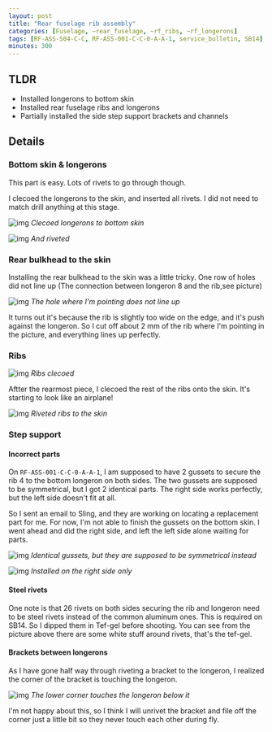 ```yaml
---
layout: post
title: "Rear fuselage rib assembly"
categories: [Fuselage, ~rear_fuselage, ~rf_ribs, ~rf_longerons]
tags: [RF-ASS-S04-C-C, RF-ASS-001-C-C-0-A-A-1, service_bulletin, SB14]
minutes: 300
---
```


## TLDR

- Installed longerons to bottom skin
- Installed rear fuselage ribs and longerons
- Partially installed the side step support brackets and channels

## Details

### Bottom skin & longerons

This part is easy. Lots of rivets to go through though.

I clecoed the longerons to the skin, and inserted all rivets. I did not need to match drill anything at this stage.

![img](https://lh3.googleusercontent.com/pw/AP1GczMUh8T-yMqhDpMSJ1vQlXz3vIcnIqr9bsW3yc4UR9eBwySz4F_W1aDU5aXiguTfFkZsimVeLL5D2IEsknzVGrC3k5Wmtw-fXuwzMmmKKsaWafCA62SSve_QfPGiDpu5cZEGUirBTr9E-qkpqWTT-pGwhw=w2174-h2888-s-no-gm?authuser=3)
_Clecoed longerons to bottom skin_

![img](https://lh3.googleusercontent.com/pw/AP1GczPGsWnMcJh6aPpEGgXMjjwasafkrMl0-qIKBIsAvRav7jQ27ISAZmtTef7zBUoY9VOs5eC9Ui7864LWGEv1kiFbiqw8ypMgA_yp6_SlRfxoo7TqnxxnkXQ5EWPcRAA64zN_3_iQryNAA9c8ePwjywBBlA=w2174-h2888-s-no-gm?authuser=3)
_And riveted_

### Rear bulkhead to the skin

Installing the rear bulkhead to the skin was a little tricky. One row of holes did not line up (The connection between longeron 8 and the rib,see picture)

![img](https://lh3.googleusercontent.com/pw/AP1GczOJYpMfHvsucnXr-cbmlOF79CYGEy2QYkSfZYGryrKh3rNRwSk0F8oBV7YtW1Sgo1LcqT96BVswKJhqouTGF48_MogG8mvXRVX4U9MFUOGwjawi4a2_jRFqA91gU38sUHgz_cHX655zJx928w0Ya7XvUw=w2174-h2888-s-no-gm?authuser=3)
_The hole where I'm pointing does not line up_

It turns out it's because the rib is slightly too wide on the edge, and it's push against the longeron. So I cut off about 2 mm of the rib where I'm pointing in the picture, and everything lines up perfectly.

### Ribs

![img](https://lh3.googleusercontent.com/pw/AP1GczM2xExKzuf8nMe6MHYXmnZ7Qek1xNT8Z7mo99JMJM_2YgnLEK64hie_hpVEMsWaCgELDuc5rk7_RB0dtTOEIWWXck_1DRlrMaH2kx1qb0nEzssHbcHLTKD11oCDg7W16IbT7TEWlx3jncMliihIXMwATQ=w3836-h2888-s-no-gm?authuser=3)
_Ribs clecoed_

Aftter the rearmost piece, I clecoed the rest of the ribs onto the skin. It's starting to look like an airplane!

![img](https://lh3.googleusercontent.com/pw/AP1GczO_0815-M1zBggRmubXOm_VzeyNPpld5UVib4VpvZrdhTbPEI9-GNnKKMibSA6v-7iRKvudPljk-xuIBL3xjCeuG4FmfXPWE75GOsz0CDCQ4XNd4j3fNq0o_8thjLam5Jsr5DKIVPEXQe93ywQC5-PQvw=w3836-h2888-s-no-gm?authuser=3)
_Riveted ribs to the skin_

### Step support

#### Incorrect parts

On `RF-ASS-001-C-C-0-A-A-1`, I am supposed to have 2 gussets to secure the rib 4 to the bottom longeron on both sides. The two gussets are supposed to be symmetrical, but I got 2 identical parts. The right side works perfectly, but the left side doesn't fit at all.

So I sent an email to Sling, and they are working on locating a replacement part for me. For now, I'm not able to finish the gussets on the bottom skin. I went ahead and did the right side, and left the left side alone waiting for parts.

![img](https://lh3.googleusercontent.com/pw/AP1GczNmTfsanKMAzHpcnJG-vD0hd8H8vOAk3usgTvobYbUbdfNzI46ZubFVZSMpI4h0Yu3Z7ndFu6zaOyDXX6zerqW5nypDF5TQ6bKZrLlnPTPr5BWpBYVitne3f8EHHMc-ySwsNbfbRgdhZ3K62WSaDCGDWw=w3836-h2888-s-no-gm?authuser=3)
_Identical gussets, but they are supposed to be symmetrical instead_

![img](https://lh3.googleusercontent.com/pw/AP1GczOGBTynBUgCc3IKOKq1VRuC2Fg3dXfSB0bmK89Ae8UIhdD80giBqVcioDvvOlc3HMHaNTnifc2IjkH-_RlYCb9evKGD_nQdG5proHu77OhJktUdDbPon1iL2oDIwPHBvKxD5Rt9iUBYIgeFfTiYg7yyJw=w2174-h2888-s-no-gm?authuser=3)
_Installed on the right side only_

#### Steel rivets

One note is that 26 rivets on both sides securing the rib and longeron need to be steel rivets instead of the common aluminum ones. This is required on SB14. So I dipped them in Tef-gel before shooting. You can see from the picture above there are some white stuff around rivets, that's the tef-gel.

#### Brackets between longerons

As I have gone half way through riveting a bracket to the longeron, I realized the corner of the bracket is touching the longeron.

![img](https://lh3.googleusercontent.com/pw/AP1GczOAwuCcrDwcqZQpWq6-4wnm-UYcW2Gwu8PuHbCAQOUTHqFnj71bmke6Qf-7P0NuiNa6xxllEcNlGnD52VyAP7wqd5O6IeEi4CuuJ3Ru_meOTE2Mdnlxq76sG8AGvWP5zyPaIgJg7og0IJypK6EXGgGfnA=w2174-h2888-s-no-gm?authuser=3)
_The lower corner touches the longeron below it_

I'm not happy about this, so I think I will unrivet the bracket and file off the corner just a little bit so they never touch each other during fly.
